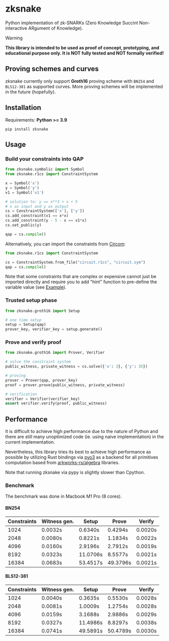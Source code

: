 # zksnake

Python implementation of zk-SNARKs (Zero Knowledge Succint Non-interactive ARgument of Knowledge).

<!-- prettier-ignore-start -->
> [!WARNING] 
**This library is intended to be used as proof of concept, prototyping, and educational purpose only. It is NOT fully tested and NOT formally verified!**
<!-- prettier-ignore-end -->

## Proving schemes and curves

zksnake currently only support **Groth16** proving scheme with `BN254` and `BLS12-381` as supported curves. More proving schemes will be implemented in the future (hopefully).

## Installation

Requirements: **Python >= 3.9**

```
pip install zksnake
```

## Usage

### Build your constraints into QAP

```python
from zksnake.symbolic import Symbol
from zksnake.r1cs import ConstraintSystem

x = Symbol('x')
y = Symbol('y')
v1 = Symbol('v1')

# solution to: y == x**3 + x + 5
# x as input and y as output
cs = ConstraintSystem(['x'], ['y'])
cs.add_constraint(v1 == x*x)
cs.add_constraint(y - 5 - x == v1*x)
cs.set_public(y)

qap = cs.compile()
```

Alternatively, you can import the constraints from [Circom](https://github.com/iden3/circom):

```python
from zksnake.r1cs import ConstraintSystem

cs = ConstraintSystem.from_file("circuit.r1cs", "circuit.sym")
qap = cs.compile()
```

Note that some constraints that are complex or expensive cannot just be imported directly and require you to add "hint" function to pre-define the variable value (see [Example](./examples/example_bitify_circom.py)).

### Trusted setup phase

```python
from zksnake.groth16 import Setup

# one time setup
setup = Setup(qap)
prover_key, verifier_key = setup.generate()
```

### Prove and verify proof

```python
from zksnake.groth16 import Prover, Verifier

# solve the constraint system
public_witness, private_witness = cs.solve({'x': 3}, {'y': 35})

# proving
prover = Prover(qap, prover_key)
proof = prover.prove(public_witness, private_witness)

# verification
verifier = Verifier(verifier_key)
assert verifier.verify(proof, public_witness)
```

## Performance

It is difficult to achieve high performance due to the nature of Python and there are still many unoptimized code (ie. using naive implementation) in the current implementation.

Nevertheless, this library tries its best to achieve high performance as possible by utilizing Rust bindings via [pyo3](https://github.com/PyO3/pyo3) as a backend for all primitives computation based from [arkworks-rs/algebra](https://github.com/arkworks-rs/algebra) libraries.

Note that running zksnake via pypy is slightly slower than Cpython.

### Benchmark

The benchmark was done in Macbook M1 Pro (8 cores).

#### BN254

| Constraints | Witness gen. | Setup    | Prove    | Verify  |
| ----------- | ------------ | -------- | -------- | ------- |
| 1024        | 0.0032s      | 0.6340s  | 0.4294s  | 0.0020s |
| 2048        | 0.0080s      | 0.8221s  | 1.1834s  | 0.0022s |
| 4096        | 0.0160s      | 2.9196s  | 2.7912s  | 0.0019s |
| 8192        | 0.0323s      | 11.0706s | 8.5577s  | 0.0021s |
| 16384       | 0.0683s      | 53.4517s | 49.3796s | 0.0021s |

#### BLS12-381

| Constraints | Witness gen. | Setup    | Prove    | Verify  |
| ----------- | ------------ | -------- | -------- | ------- |
| 1024        | 0.0040s      | 0.3635s  | 0.5530s  | 0.0028s |
| 2048        | 0.0081s      | 1.0009s  | 1.2754s  | 0.0028s |
| 4096        | 0.0159s      | 3.1688s  | 2.9886s  | 0.0029s |
| 8192        | 0.0327s      | 11.4986s | 8.8297s  | 0.0038s |
| 16384       | 0.0741s      | 49.5891s | 50.4789s | 0.0030s |

